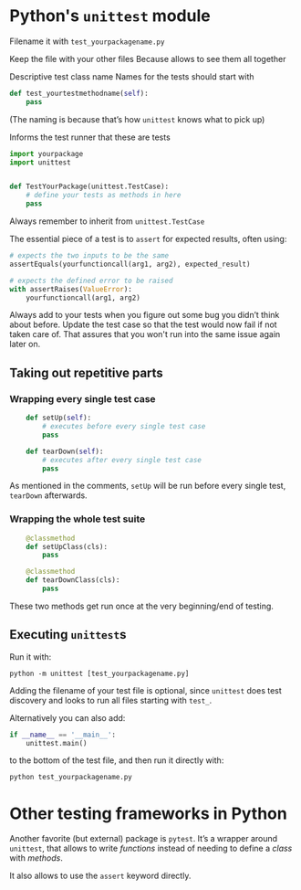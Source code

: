 # Python's `unittest` module

Filename it with `test_yourpackagename.py`

Keep the file with your other files
Because allows to see them all together

Descriptive test class name
Names for the tests should start with

```py
def test_yourtestmethodname(self):
    pass
```

(The naming is because that’s how `unittest` knows what to pick up)

Informs the test runner that these are tests

```py
import yourpackage
import unittest


def TestYourPackage(unittest.TestCase):
    # define your tests as methods in here
    pass
```

Always remember to inherit from `unittest.TestCase`


The essential piece of a test is to `assert` for expected results, often using:

```py
# expects the two inputs to be the same
assertEquals(yourfunctioncall(arg1, arg2), expected_result)

# expects the defined error to be raised
with assertRaises(ValueError):
    yourfunctioncall(arg1, arg2)
```

Always add to your tests when you figure out some bug you didn’t think
about before.
Update the test case so that the test would now fail if not taken care of.
That assures that you won't run into the same issue again later on.


## Taking out repetitive parts

### Wrapping every single test case

```py
    def setUp(self):
        # executes before every single test case
        pass

    def tearDown(self):
        # executes after every single test case
        pass
```

As mentioned in the comments, `setUp` will be run before every single test,
`tearDown` afterwards.


### Wrapping the whole test suite
```py
    @classmethod
    def setUpClass(cls):
        pass

    @classmethod
    def tearDownClass(cls):
        pass
```

These two methods get run once at the very beginning/end of testing.

## Executing `unittest`s

Run it with:

`python -m unittest [test_yourpackagename.py]`

Adding the filename of your test file is optional, since `unittest` does
test discovery and looks to run all files starting with `test_`.

Alternatively you can also add:

```py
if __name__ == '__main__':
    unittest.main()
```

to the bottom of the test file, and then run it directly with:

`python test_yourpackagename.py`


# Other testing frameworks in Python

Another favorite (but external) package is `pytest`.
It’s a wrapper around `unittest`, that allows to write *functions* instead
of needing to define a *class* with *methods*.

It also allows to use the `assert` keyword directly.
